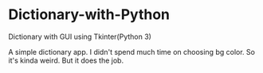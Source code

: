# Dictionary-with-Python
Dictionary with GUI using Tkinter(Python 3)

A simple dictionary app. I didn't spend much time on choosing bg color. So it's kinda weird.
But it does the job.
